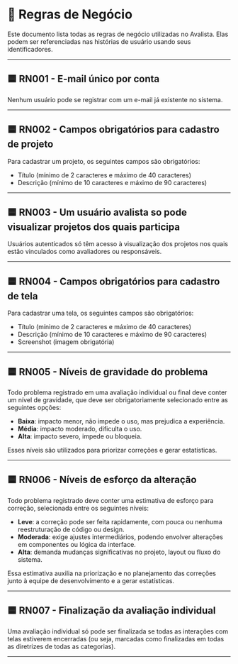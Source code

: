 # 📘 Regras de Negócio

Este documento lista todas as regras de negócio utilizadas no Avalista. Elas podem ser referenciadas nas histórias de usuário usando seus identificadores.

---

## 🟦 RN001 - E-mail único por conta

Nenhum usuário pode se registrar com um e-mail já existente no sistema.

---

## 🟦 RN002 - Campos obrigatórios para cadastro de **projeto**

Para cadastrar um projeto, os seguintes campos são obrigatórios:

- Título (mínimo de 2 caracteres e máximo de 40 caracteres)
- Descrição (mínimo de 10 caracteres e máximo de 90 caracteres)

---

## 🟦 RN003 - Um usuário avalista so pode visualizar projetos dos quais participa

Usuários autenticados só têm acesso à visualização dos projetos nos quais estão vinculados como avaliadores ou responsáveis.

---

## 🟦 RN004 - Campos obrigatórios para cadastro de **tela**

Para cadastrar uma tela, os seguintes campos são obrigatórios:

- Título (mínimo de 2 caracteres e máximo de 40 caracteres)
- Descrição (mínimo de 10 caracteres e máximo de 90 caracteres)
- Screenshot (imagem obrigatória)

---

## 🟦 RN005 - Níveis de **gravidade do problema**

Todo problema registrado em uma avaliação individual ou final deve conter um nível de gravidade, que deve ser obrigatoriamente selecionado entre as seguintes opções:

- **Baixa**: impacto menor, não impede o uso, mas prejudica a experiência.
- **Média**: impacto moderado, dificulta o uso.
- **Alta**: impacto severo, impede ou bloqueia.

Esses níveis são utilizados para priorizar correções e gerar estatísticas.

---

## 🟦 RN006 - Níveis de **esforço da alteração**

Todo problema registrado deve conter uma estimativa de esforço para correção, selecionada entre os seguintes níveis:

- **Leve**: a correção pode ser feita rapidamente, com pouca ou nenhuma reestruturação de código ou design.
- **Moderada**: exige ajustes intermediários, podendo envolver alterações em componentes ou lógica da interface.
- **Alta**: demanda mudanças significativas no projeto, layout ou fluxo do sistema.

Essa estimativa auxilia na priorização e no planejamento das correções junto à equipe de desenvolvimento e a gerar estatísticas.

---

## 🟦 RN007 - Finalização da avaliação individual

Uma avaliação individual só pode ser finalizada se todas as interações com telas estiverem encerradas (ou seja, marcadas como finalizadas em todas as diretrizes de todas as categorias).

---
